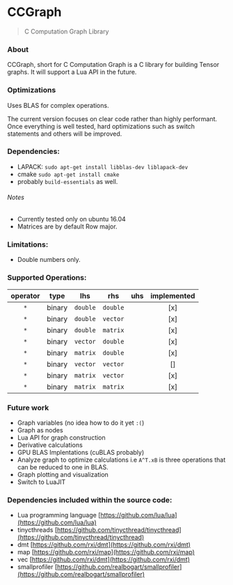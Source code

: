 CCGraph
===

> C Computation Graph Library

### About

CCGraph, short for C Computation Graph is a C library for building Tensor graphs.
It will support a Lua API in the future.

### Optimizations
Uses BLAS for complex operations.

The current version focuses on clear code rather than highly performant.
Once everything is well tested, hard optimizations such as switch statements and others will be improved.

### Dependencies:

- LAPACK: `sudo apt-get install libblas-dev liblapack-dev`
- cmake `sudo apt-get install cmake`
- probably `build-essentials` as well.

###### Notes

- Currently tested only on ubuntu 16.04
- Matrices are by default Row major.

### Limitations:
- Double numbers only.

### Supported Operations:

|operator|type|lhs|rhs|uhs|implemented|
|:---:|:---:|:---:|:---:|:---:|:---:|
|`*`|binary|`double`|`double`||[x]|
|`*`|binary|`double`|`vector`||[x]|
|`*`|binary|`double`|`matrix`||[x]|
|`*`|binary|`vector`|`double`||[x]|
|`*`|binary|`matrix`|`double`||[x]|
|`*`|binary|`vector`|`vector`||[]|
|`*`|binary|`matrix`|`vector`||[x]|
|`*`|binary|`matrix`|`matrix`||[x]|

### Future work
- Graph variables (no idea how to do it yet `:(`)
- Graph as nodes
- Lua API for graph construction
- Derivative calculations
- GPU BLAS Implentations (cuBLAS probably)
- Analyze graph to optimize calculations i.e `A^T.xB` is three operations that can be reduced to one in BLAS.
- Graph plotting and visualization
- Switch to LuaJIT

### Dependencies included within the source code:
- Lua programming language [https://github.com/lua/lua](https://github.com/lua/lua)
- tinycthreads [https://github.com/tinycthread/tinycthread](https://github.com/tinycthread/tinycthread)
- dmt [https://github.com/rxi/dmt](https://github.com/rxi/dmt)
- map  [https://github.com/rxi/map](https://github.com/rxi/map)
- vec [https://github.com/rxi/dmt](https://github.com/rxi/dmt)
- smallprofiler [https://github.com/realbogart/smallprofiler](https://github.com/realbogart/smallprofiler)
